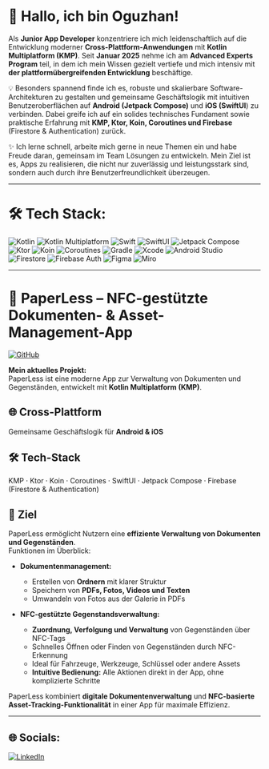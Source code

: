 # 👋 Hallo, ich bin Oguzhan!
Als **Junior App Developer** konzentriere ich mich leidenschaftlich auf die Entwicklung moderner **Cross-Plattform-Anwendungen** mit **Kotlin Multiplatform (KMP)**. 
Seit **Januar 2025** nehme ich am **Advanced Experts Program** teil, in dem ich mein Wissen gezielt vertiefe und mich intensiv mit **der plattformübergreifenden Entwicklung** beschäftige.

💡 Besonders spannend finde ich es, robuste und skalierbare Software-Architekturen zu gestalten und gemeinsame Geschäftslogik mit intuitiven Benutzeroberflächen auf **Android (Jetpack Compose)** und **iOS (SwiftUI**) zu verbinden. 
Dabei greife ich auf ein solides technisches Fundament sowie praktische Erfahrung mit **KMP, Ktor, Koin, Coroutines und Firebase** (Firestore & Authentication) zurück.

✨ Ich lerne schnell, arbeite mich gerne in neue Themen ein und habe Freude daran, gemeinsam im Team Lösungen zu entwickeln. 
Mein Ziel ist es, Apps zu realisieren, die nicht nur zuverlässig und leistungsstark sind, sondern auch durch ihre Benutzerfreundlichkeit überzeugen.

---

# 🛠️ Tech Stack:

![Kotlin](https://img.shields.io/badge/Kotlin-%237F52FF.svg?style=for-the-badge&logo=kotlin&logoColor=white)
![Kotlin Multiplatform](https://img.shields.io/badge/Kotlin%20Multiplatform-%237F52FF.svg?style=for-the-badge&logo=kotlin&logoColor=white)
![Swift](https://img.shields.io/badge/Swift-F54A2A?style=for-the-badge&logo=swift&logoColor=white)
![SwiftUI](https://img.shields.io/badge/SwiftUI-5ED6FF?style=for-the-badge&logo=swift&logoColor=white)
![Jetpack Compose](https://img.shields.io/badge/Jetpack%20Compose-4285F4?style=for-the-badge&logo=android&logoColor=white)
![Ktor](https://img.shields.io/badge/Ktor-2C7FFF?style=for-the-badge&logo=kotlin&logoColor=white)
![Koin](https://img.shields.io/badge/Koin-7F52FF?style=for-the-badge&logo=kotlin&logoColor=white)
![Coroutines](https://img.shields.io/badge/Coroutines-7F52FF?style=for-the-badge&logo=kotlin&logoColor=white)
![Gradle](https://img.shields.io/badge/Gradle-02303A?style=for-the-badge&logo=gradle&logoColor=white)
![Xcode](https://img.shields.io/badge/Xcode-147EFB?style=for-the-badge&logo=xcode&logoColor=white)
![Android Studio](https://img.shields.io/badge/Android%20Studio-3DDC84?style=for-the-badge&logo=android&logoColor=white)
![Firestore](https://img.shields.io/badge/Firestore-%23039BE5.svg?style=for-the-badge&logo=googlecloud&logoColor=white)
![Firebase Auth](https://img.shields.io/badge/Firebase%20Auth-%23F57C00.svg?style=for-the-badge&logo=firebase&logoColor=white)
![Figma](https://img.shields.io/badge/Figma-%23F24E1E.svg?style=for-the-badge&logo=figma&logoColor=white)
![Miro](https://img.shields.io/badge/Miro-FFCB00?style=for-the-badge&logo=miro&logoColor=black)

---

# 📄 PaperLess – NFC-gestützte Dokumenten- & Asset-Management-App
[![GitHub](https://img.shields.io/badge/GitHub-DrCirpologe/DrCirpologe-181717?style=for-the-badge&logo=github&logoColor=white)](https://github.com/DrCirpologe)


**Mein aktuelles Projekt:**  
PaperLess ist eine moderne App zur Verwaltung von Dokumenten und Gegenständen, entwickelt mit **Kotlin Multiplatform (KMP)**.  

## 🌐 Cross-Plattform
Gemeinsame Geschäftslogik für **Android & iOS**

## 🛠️ Tech-Stack
KMP · Ktor · Koin · Coroutines · SwiftUI · Jetpack Compose · Firebase (Firestore & Authentication)

## 🎯 Ziel
PaperLess ermöglicht Nutzern eine **effiziente Verwaltung von Dokumenten und Gegenständen**.  
Funktionen im Überblick:  

- **Dokumentenmanagement:**  
  - Erstellen von **Ordnern** mit klarer Struktur  
  - Speichern von **PDFs, Fotos, Videos und Texten**  
  - Umwandeln von Fotos aus der Galerie in PDFs  

- **NFC-gestützte Gegenstandsverwaltung:**  
  - **Zuordnung, Verfolgung und Verwaltung** von Gegenständen über NFC-Tags  
  - Schnelles Öffnen oder Finden von Gegenständen durch NFC-Erkennung  
  - Ideal für Fahrzeuge, Werkzeuge, Schlüssel oder andere Assets  
  - **Intuitive Bedienung:** Alle Aktionen direkt in der App, ohne komplizierte Schritte  

PaperLess kombiniert **digitale Dokumentenverwaltung** und **NFC-basierte Asset-Tracking-Funktionalität** in einer App für maximale Effizienz.


---


## 🌐 Socials:
[![LinkedIn](https://img.shields.io/badge/LinkedIn-0A66C2?style=for-the-badge&logo=linkedin&logoColor=white)](https://www.linkedin.com/in/oguzhan-cirpan)

